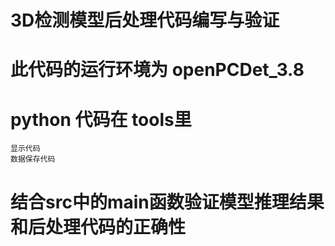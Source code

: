 # 3D检测模型后处理代码编写与验证

# 此代码的运行环境为 openPCDet_3.8
# python 代码在 tools里
    显示代码
    数据保存代码
# 结合src中的main函数验证模型推理结果和后处理代码的正确性